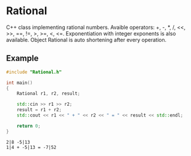 # Rational
C++ class implementing rational numbers. 
Avaible operators: +, -, *, /, <<, >>, ==, !=, >, >=, <, <=. 
Exponentiation with integer exponents is also available. 
Object Rational is auto shortening after every operation.



## Example

```cpp
#include "Rational.h"

int main()
{
	Rational r1, r2, result;

	std::cin >> r1 >> r2;
	result = r1 + r2;
	std::cout << r1 << " + " << r2 << " = " << result << std::endl;

	return 0;
}
```

```
2|8 -5|13
1|4 + -5|13 = -7|52
```
